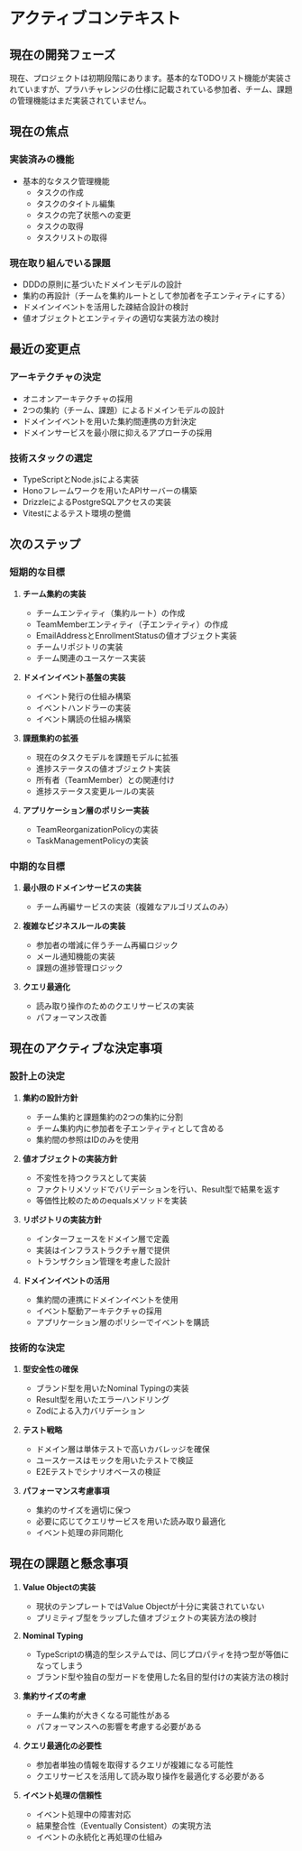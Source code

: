 # アクティブコンテキスト

## 現在の開発フェーズ

現在、プロジェクトは初期段階にあります。基本的なTODOリスト機能が実装されていますが、プラハチャレンジの仕様に記載されている参加者、チーム、課題の管理機能はまだ実装されていません。

## 現在の焦点

### 実装済みの機能
- 基本的なタスク管理機能
  - タスクの作成
  - タスクのタイトル編集
  - タスクの完了状態への変更
  - タスクの取得
  - タスクリストの取得

### 現在取り組んでいる課題
- DDDの原則に基づいたドメインモデルの設計
- 集約の再設計（チームを集約ルートとして参加者を子エンティティにする）
- ドメインイベントを活用した疎結合設計の検討
- 値オブジェクトとエンティティの適切な実装方法の検討

## 最近の変更点

### アーキテクチャの決定
- オニオンアーキテクチャの採用
- 2つの集約（チーム、課題）によるドメインモデルの設計
- ドメインイベントを用いた集約間連携の方針決定
- ドメインサービスを最小限に抑えるアプローチの採用

### 技術スタックの選定
- TypeScriptとNode.jsによる実装
- Honoフレームワークを用いたAPIサーバーの構築
- DrizzleによるPostgreSQLアクセスの実装
- Vitestによるテスト環境の整備

## 次のステップ

### 短期的な目標
1. **チーム集約の実装**
   - チームエンティティ（集約ルート）の作成
   - TeamMemberエンティティ（子エンティティ）の作成
   - EmailAddressとEnrollmentStatusの値オブジェクト実装
   - チームリポジトリの実装
   - チーム関連のユースケース実装

2. **ドメインイベント基盤の実装**
   - イベント発行の仕組み構築
   - イベントハンドラーの実装
   - イベント購読の仕組み構築

3. **課題集約の拡張**
   - 現在のタスクモデルを課題モデルに拡張
   - 進捗ステータスの値オブジェクト実装
   - 所有者（TeamMember）との関連付け
   - 進捗ステータス変更ルールの実装

4. **アプリケーション層のポリシー実装**
   - TeamReorganizationPolicyの実装
   - TaskManagementPolicyの実装

### 中期的な目標
1. **最小限のドメインサービスの実装**
   - チーム再編サービスの実装（複雑なアルゴリズムのみ）

2. **複雑なビジネスルールの実装**
   - 参加者の増減に伴うチーム再編ロジック
   - メール通知機能の実装
   - 課題の進捗管理ロジック

3. **クエリ最適化**
   - 読み取り操作のためのクエリサービスの実装
   - パフォーマンス改善

## 現在のアクティブな決定事項

### 設計上の決定
1. **集約の設計方針**
   - チーム集約と課題集約の2つの集約に分割
   - チーム集約内に参加者を子エンティティとして含める
   - 集約間の参照はIDのみを使用

2. **値オブジェクトの実装方針**
   - 不変性を持つクラスとして実装
   - ファクトリメソッドでバリデーションを行い、Result型で結果を返す
   - 等価性比較のためのequalsメソッドを実装

3. **リポジトリの実装方針**
   - インターフェースをドメイン層で定義
   - 実装はインフラストラクチャ層で提供
   - トランザクション管理を考慮した設計

4. **ドメインイベントの活用**
   - 集約間の連携にドメインイベントを使用
   - イベント駆動アーキテクチャの採用
   - アプリケーション層のポリシーでイベントを購読

### 技術的な決定
1. **型安全性の確保**
   - ブランド型を用いたNominal Typingの実装
   - Result型を用いたエラーハンドリング
   - Zodによる入力バリデーション

2. **テスト戦略**
   - ドメイン層は単体テストで高いカバレッジを確保
   - ユースケースはモックを用いたテストで検証
   - E2Eテストでシナリオベースの検証

3. **パフォーマンス考慮事項**
   - 集約のサイズを適切に保つ
   - 必要に応じてクエリサービスを用いた読み取り最適化
   - イベント処理の非同期化

## 現在の課題と懸念事項

1. **Value Objectの実装**
   - 現状のテンプレートではValue Objectが十分に実装されていない
   - プリミティブ型をラップした値オブジェクトの実装方法の検討

2. **Nominal Typing**
   - TypeScriptの構造的型システムでは、同じプロパティを持つ型が等価になってしまう
   - ブランド型や独自の型ガードを使用した名目的型付けの実装方法の検討

3. **集約サイズの考慮**
   - チーム集約が大きくなる可能性がある
   - パフォーマンスへの影響を考慮する必要がある

4. **クエリ最適化の必要性**
   - 参加者単独の情報を取得するクエリが複雑になる可能性
   - クエリサービスを活用して読み取り操作を最適化する必要がある

5. **イベント処理の信頼性**
   - イベント処理中の障害対応
   - 結果整合性（Eventually Consistent）の実現方法
   - イベントの永続化と再処理の仕組み
